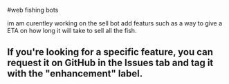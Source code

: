 #web fishing bots

im am curentley working on the sell bot add featurs such as a way to give a ETA on how long it will take to sell all the fish.

## If you're looking for a specific feature, you can request it on GitHub in the Issues tab and tag it with the "enhancement" label.
